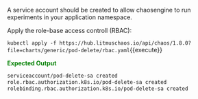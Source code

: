 A service account should be created to allow chaosengine to run experiments in your application namespace.

Apply the role-base access controll (RBAC):

`kubectl apply -f https://hub.litmuschaos.io/api/chaos/1.8.0?file=charts/generic/pod-delete/rbac.yaml`{{execute}}

<span style="color:green">**Expected Output**</span>

```bash
serviceaccount/pod-delete-sa created
role.rbac.authorization.k8s.io/pod-delete-sa created
rolebinding.rbac.authorization.k8s.io/pod-delete-sa created
```
